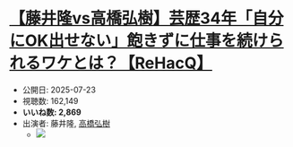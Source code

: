 # [【藤井隆vs高橋弘樹】芸歴34年「自分にOK出せない」飽きずに仕事を続けられるワケとは？【ReHacQ】](https://www.youtube.com/watch?v=ofvpSrmt2t4)
-   公開日: 2025-07-23
-   視聴数: 162,149
-   **いいね数: 2,869**
-   出演者: 藤井隆, [高橋弘樹](/rehacq_fan/people/高橋弘樹 "wikilink")
    - [![](https://img.youtube.com/vi/ofvpSrmt2t4/hqdefault.jpg)](https://www.youtube.com/watch?v=ofvpSrmt2t4)
